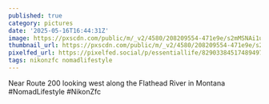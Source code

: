 ```yaml
---
published: true
category: pictures
date: '2025-05-16T16:44:31Z'
image: https://pxscdn.com/public/m/_v2/4580/208209554-471e9e/s2mMSNAi1udl/pAxKjvXSeSPMlaAXbBIkJFYtiahVP5vrsjIXhk3l.jpg
thumbnail_url: https://pxscdn.com/public/m/_v2/4580/208209554-471e9e/s2mMSNAi1udl/pAxKjvXSeSPMlaAXbBIkJFYtiahVP5vrsjIXhk3l_thumb.jpg
pixelfed_url: https://pixelfed.social/p/essentiallife/829033845174894976
tags: nikonzfc nomadlifestyle
---
```


Near Route 200 looking west along the Flathead River in Montana  
#NomadLifestyle #NikonZfc